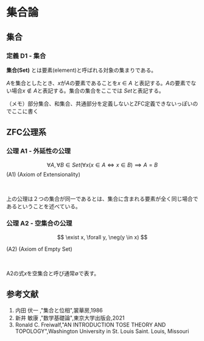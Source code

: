 # 集合論

## 集合

### 定義 D1 - 集合   
<!-- Def,Set -->

**集合(Set)** とは要素(element)と呼ばれる対象の集まりである。
</br>

$A$を集合としたとき、$x$が$A$の要素であることを$x \in A$ と表記する。$A$の要素でない場合$x \notin A$と表記する。集合の集合をここでは $Set$と表記する。


（メモ）部分集合、和集合、共通部分を定義しないとZFC定義できないっぽいのでここに書く
## ZFC公理系

### 公理 A1 - 外延性の公理
<!-- Axiom,Set-->

$$ \forall A, \forall B \in Set (\forall x (x \in A \iff x \in B) \implies A = B$$
(A1) 
(Axiom of Extensionality)

</br>

上の公理は２つの集合が同一であるとは、集合に含まれる要素が全く同じ場合であるということを述べている。

### 公理 A2 - 空集合の公理
<!-- Axiom,Set-->

$$ \exist x, \forall y, \neg(y \in x) $$

(A2)
(Axiom of Empty Set)

</br>

A2の式$x$を空集合と呼び通常$\emptyset$で表す。


## 参考文献

1. 内田 伏一 ,"集合と位相",裳華房,1986
2. 新井 敏康 ,"数学基礎論",東京大学出版会,2021
3. Ronald C. Freiwalf,"AN INTRODUCTION TOSE THEORY AND TOPOLOGY",Washington University  in St. Louis Saint. Louis, Missouri